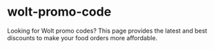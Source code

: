 # wolt-promo-code
Looking for Wolt promo codes? This page provides the latest and best discounts to make your food orders more affordable.
